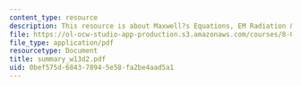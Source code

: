 ```yaml
---
content_type: resource
description: This resource is about Maxwell?s Equations, EM Radiation & Energy Flow.
file: https://ol-ocw-studio-app-production.s3.amazonaws.com/courses/8-02-physics-ii-electricity-and-magnetism-spring-2007/0bef575d684378945e58fa2be4aad5a1_summary_w13d2.pdf
file_type: application/pdf
resourcetype: Document
title: summary_w13d2.pdf
uid: 0bef575d-6843-7894-5e58-fa2be4aad5a1
---
```

